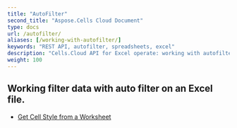 ```yaml
---
title: "AutoFilter"
second_title: "Aspose.Cells Cloud Document"
type: docs
url: /autofilter/
aliases: [/working-with-autofilter/]
keywords: "REST API, autofilter, spreadsheets, excel"
description: "Cells.Cloud API for Excel operate: working with autofilter on an Excel file."
weight: 100
---
```


## Working filter data with auto filter on an Excel file.



- [Get Cell Style from a Worksheet](/cells/get-cell-style-from-a-worksheet/)

